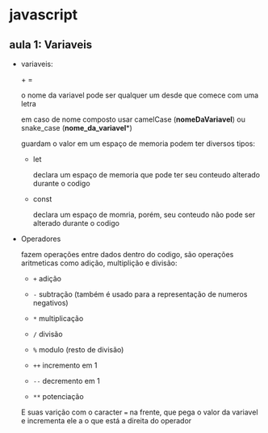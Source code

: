 # javascript

## aula 1: Variaveis

- variaveis:
  
  <Tipo da variavel> + <Nome> = <valor>
  
  o nome da variavel pode ser qualquer um desde que comece com uma letra
  
  em caso de nome composto usar camelCase (**nomeDaVariavel**) ou snake_case (**nome_da_variavel***)
  
  guardam o valor em um espaço de memoria podem ter diversos tipos:
  
  - let
    
    declara um espaço de memoria que pode ter seu conteudo alterado durante o codigo
  
  - const
    
    declara  um espaço de momria, porém, seu conteudo não pode ser alterado durante o codigo

- Operadores
  
  fazem operações entre dados dentro do codigo, são operações aritmeticas como adição, multiplição e divisão:
  
  - `+` adição
  
  - `-` subtração (também é usado para a representação de numeros negativos)
  
  - `*` multiplicação
  
  - `/` divisão
  
  - `%` modulo (resto de divisão)
  
  - `++` incremento em 1
  
  - `--` decremento em 1
  
  - `**` potenciação 
  
  E suas varição com o caracter `=` na frente, que pega o valor da variavel e incrementa ele a o que está a direita do operador
